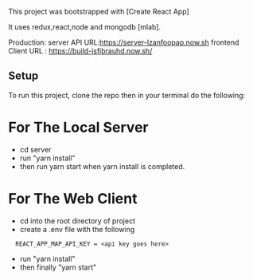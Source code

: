 This project was bootstrapped with [Create React App]

It uses redux,react,node and mongodb [mlab].

Production:
server API URL:https://server-lzanfoopap.now.sh
frontend Client URL : https://build-jsfjbrauhd.now.sh/

## Setup

To run this project, clone the repo then in your terminal do the following:
  
 # For The Local Server
- cd server
- run "yarn install"
- then run yarn start when yarn install is completed.


# For The Web Client
- cd into the root directory of project
- create a .env file with the following

```
  REACT_APP_MAP_API_KEY = <api key goes here>
```
- run "yarn install"
- then finally "yarn start"
